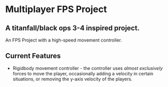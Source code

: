 # Multiplayer FPS Project
## A titanfall/black ops 3-4 inspired project.

An FPS Project with a high-speed movement controller.

## Current Features
* Rigidbody movement controller - the controller uses _almost exclusively_ forces to move the player, occasionally adding a velocity in certain situations, or removing the y-axis velocity of the players.
